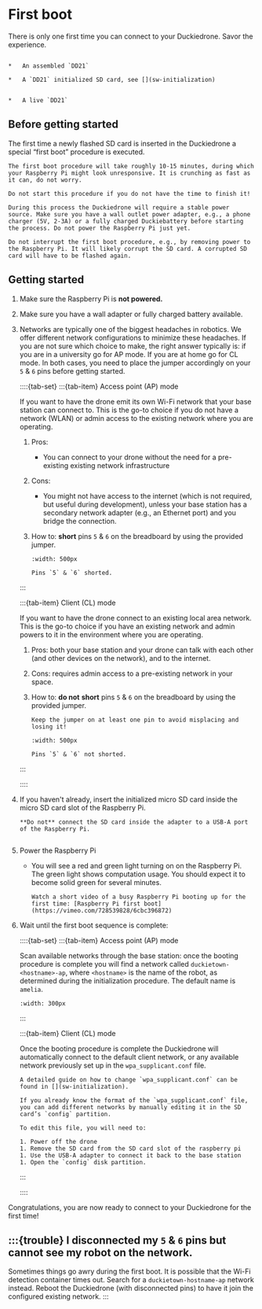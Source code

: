 # First boot

There is only one first time you can connect to your Duckiedrone. Savor the experience.

```{admonition} What you will need

*   An assembled `DD21`

*   A `DD21` initialized SD card, see [](sw-initialization)
```

```{admonition} What you will get:

*   A live `DD21`
```

## Before getting started

The first time a newly flashed SD card is inserted in the Duckiedrone a special “first boot” procedure is executed.

```{note}
The first boot procedure will take roughly 10-15 minutes, during which your Raspberry Pi might look unresponsive. It is crunching as fast as it can, do not worry.
```

```{important}
Do not start this procedure if you do not have the time to finish it!
```

```{attention}
During this process the Duckiedrone will require a stable power source. Make sure you have a wall outlet power adapter, e.g., a phone charger (5V, 2-3A) or a fully charged Duckiebattery before starting the process. Do not power the Raspberry Pi just yet.
```

```{warning}
Do not interrupt the first boot procedure, e.g., by removing power to the Raspberry Pi. It will likely corrupt the SD card. A corrupted SD card will have to be flashed again.
```

## Getting started

1.  Make sure the Raspberry Pi is **not powered.**  
    
2.  Make sure you have a wall adapter or fully charged battery available.  
    
3.  Networks are typically one of the biggest headaches in robotics. We offer different network configurations to minimize these headaches. If you are not sure which choice to make, the right answer typically is: if you are in a university go for AP mode. If you are at home go for CL mode. In both cases, you need to place the jumper accordingly on your `5` & `6` pins before getting started.  
    
    ::::{tab-set}
    :::{tab-item} Access point (AP) mode
    
    If you want to have the drone emit its own Wi-Fi network that your base station can connect to. This is the go-to choice if you do not have a network (WLAN) or admin access to the existing network where you are operating.  
        
    1.  Pros:
            
        *   You can connect to your drone without the need for a pre-existing existing network infrastructure  
                
    2.  Cons:
            
        *   You might not have access to the internet (which is not required, but useful during development), unless your base station has a secondary network adapter (e.g., an Ethernet port) and you bridge the connection.  
                
    3.  How to: **short** pins `5` & `6` on the breadboard by using the provided jumper.
        
        ```{figure} ./_images/first-boot/wifi_pins_shorted.png
        :width: 500px
        
        Pins `5` & `6` shorted.
        ```
    
    :::

    :::{tab-item} Client (CL) mode      
    
    If you want to have the drone connect to an existing local area network. This is the go-to choice if you have an existing network and admin powers to it in the environment where you are operating.  

    1.  Pros: both your base station and your drone can talk with each other (and other devices on the network), and to the internet.  

    2.  Cons: requires admin access to a pre-existing network in your space.  
    
    3.  How to: **do not** **short** pins `5` & `6` on the breadboard by using the provided jumper.  
        ```{tip}
        Keep the jumper on at least one pin to avoid misplacing and losing it!
        ```

        ```{figure} ./_images/first-boot/wifi_pins_not_shorted.png
        :width: 500px

        Pins `5` & `6` not shorted.
        ```
    :::
    
    ::::

4.  If you haven't already, insert the initialized micro SD card inside the micro SD card slot of the Raspberry Pi.
    
    ```{important}
    **Do not** connect the SD card inside the adapter to a USB-A port of the Raspberry Pi. 
    ```

    ```{image} ./_images/first-boot/sd_card_insertion.png
    ```

5.  Power the Raspberry Pi
    
    *  You will see a red and green light turning on on the Raspberry Pi. The green light shows computation usage. You should expect it to become solid green for several minutes.  
        
        ```{seealso}
        Watch a short video of a busy Raspberry Pi booting up for the first time: [Raspberry Pi first boot](https://vimeo.com/728539828/6cbc396872)
        ```  
            
6.  Wait until the first boot sequence is complete:

    ::::{tab-set}
    :::{tab-item} Access point (AP) mode
    
    Scan available networks through the base station: once the booting procedure is complete you will find a network called `duckietown-<hostname>-ap`, where `<hostname>` is the name of the robot, as determined during the initialization procedure. The default name is `amelia`.

    ```{image} ./_images/first-boot/drone_wifi_ap.png
    :width: 300px
    ```
 
    
    :::

    :::{tab-item} Client (CL) mode      
    
    Once the booting procedure is complete the Duckiedrone will automatically connect to the default client network, or any available network previously set up in the `wpa_supplicant.conf` file.
    
    ```{seealso}
    A detailed guide on how to change `wpa_supplicant.conf` can be found in [](sw-initialization).
    ```

    ```{hint}    
    If you already know the format of the `wpa_supplicant.conf` file, you can add different networks by manually editing it in the SD card’s `config` partition. 

    To edit this file, you will need to:

    1. Power off the drone
    1. Remove the SD card from the SD card slot of the raspberry pi
    1. Use the USB-A adapter to connect it back to the base station
    1. Open the `config` disk partition.
    ```

    :::
    
    ::::


Congratulations, you are now ready to connect to your Duckiedrone for the first time!


:::{trouble}
I disconnected my `5` & `6` pins but cannot see my robot on the network.
---
Sometimes things go awry during the first boot. It is possible that the Wi-Fi detection container times out. Search for a `duckietown-hostname-ap` network instead. Reboot the Duckiedrone (with disconnected pins) to have it join the configured existing network.
:::